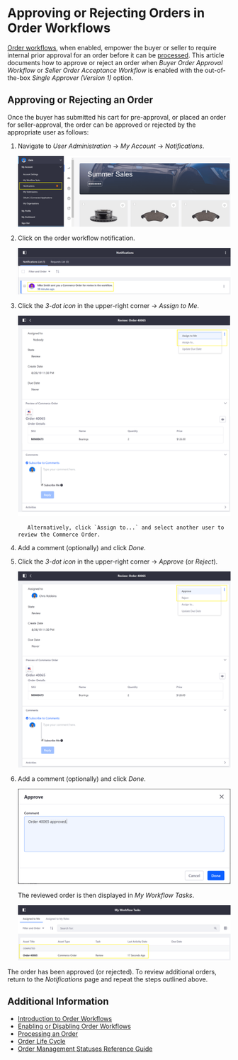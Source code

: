 # Approving or Rejecting Orders in Order Workflows

[Order workflows](./introduction-to-order-workflows.md), when enabled, empower the buyer or seller to require internal prior approval for an order before it can be [processed](../orders/processing-an-order.md). This article documents how to approve or reject an order when _Buyer Order Approval Workflow_ or _Seller Order Acceptance Workflow_ is enabled with the out-of-the-box _Single Approver (Version 1)_ option.

## Approving or Rejecting an Order

Once the buyer has submitted his cart for pre-approval, or placed an order for seller-approval, the order can be approved or rejected by the appropriate user as follows:

1. Navigate to _User Administration_ → _My Account_ → _Notifications_.

    ![Notifications](./approving-or-rejecting-orders-in-order-workflows/images/01.png)

1. Click on the order workflow notification.

    ![Notifications List](./approving-or-rejecting-orders-in-order-workflows/images/02.png)

1. Click the _3-dot icon_ in the upper-right corner → _Assign to Me_.

    ![Review](./approving-or-rejecting-orders-in-order-workflows/images/03.png)

    ```note::
       Alternatively, click `Assign to...` and select another user to review the Commerce Order.
    ```

1. Add a comment (optionally) and click _Done_.

1. Click the _3-dot icon_ in the upper-right corner → _Approve_ (or _Reject_).

    ![Review Drop Down](./approving-or-rejecting-orders-in-order-workflows/images/04.png)

1. Add a comment (optionally) and click _Done_.

    ![Adding a Comment](./approving-or-rejecting-orders-in-order-workflows/images/05.png)

    The reviewed order is then displayed in _My Workflow Tasks_.

    ![Order Approved](./approving-or-rejecting-orders-in-order-workflows/images/06.png)

The order has been approved (or rejected). To review additional orders, return to the _Notifications_ page and repeat the steps outlined above.

## Additional Information

-   [Introduction to Order Workflows](./introduction-to-order-workflows.md)
-   [Enabling or Disabling Order Workflows](enabling-or-disabling-order-workflows.md)
-   [Processing an Order](../orders/processing-an-order.md)
-   [Order Life Cycle](../orders/order-life-cycle.md)
-   [Order Management Statuses Reference Guide](../orders/order-management-statuses-reference-guide.md)
